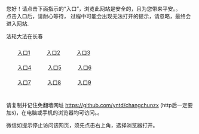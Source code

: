您好！请点击下面指示的“入口”，浏览此网站是安全的，且为您带来平安。。 <br/>
点击入口后，请耐心等待， 过程中可能会出现无法打开的提示，请忽略，最终会进入网站. </br>

法轮大法在长春<br/>
<div style="padding:10px"><a style="margin:20px" target="_blank" href="https://d2ktiuoajf5pwv.cloudfront.net/2Qpsp?zqtpvzr" id="ccLink1" rel="nofollow">入口1</a> <a target="_blank" style="margin:20px" href="https://d2mcz30fztdol6.cloudfront.net/2Qpsp?ndegme" id="ccLink2" rel="nofollow">入口2</a> <a style="margin:20px" target="_blank" href="https://d3c7k29u9nk1zp.cloudfront.net/2Qpsp?gwtwrdmj" id="ccLink3" rel="nofollow">入口3</a></div>

<div style="padding:10px" ><a style="margin:20px" target="_blank" href="https://d2ktiuoajf5pwv.cloudfront.net/2Qpsp?zqtpvzr" id="ccLink4" rel="nofollow">入口4</a> <a style="margin:20px" href="https://d2mcz30fztdol6.cloudfront.net/2Qpsp?ndegme" target="_blank" id="ccLink5" rel="nofollow">入口5</a> <a style="margin:20px" href="https://d3c7k29u9nk1zp.cloudfront.net/2Qpsp?gwtwrdmj" target="_blank" id="ccLink6" rel="nofollow">入口6</a></div>

<div style="padding:10px"><a style="margin:20px" target="_blank" href="https://d2ktiuoajf5pwv.cloudfront.net/2Qpsp?zqtpvzr" id="ccLink7" rel="nofollow">入口7</a> <a style="margin:20px" href="https://d2mcz30fztdol6.cloudfront.net/2Qpsp?ndegme" target="_blank" id="ccLink8" rel="nofollow">入口8</a> <a style="margin:20px" target="_blank" href="https://d3c7k29u9nk1zp.cloudfront.net/2Qpsp?gwtwrdmj" id="ccLink9" rel="nofollow">入口9</a></div>

<br/>



请复制并记住免翻墙网址 https://github.com/yntd/changchunzx (http后一定要加s)，在电脑或手机的浏览器均可访问。。<br/>

微信如提示停止访问该网页，须先点击右上角，选择浏览器打开。
